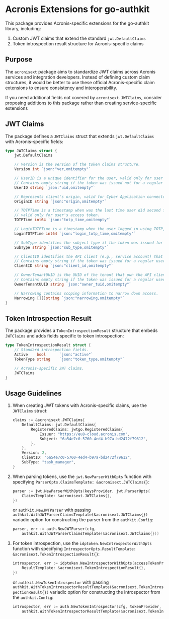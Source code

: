 # Acronis Extensions for go-authkit

This package provides Acronis-specific extensions for the go-authkit library, including:

1. Custom JWT claims that extend the standard `jwt.DefaultClaims`
2. Token introspection result structure for Acronis-specific claims

## Purpose

The `acronisext` package aims to standardize JWT claims across Acronis services and integration developers. Instead of defining custom claim structures, it would be better to use these official Acronis-specific claim extensions to ensure consistency and interoperability.

If you need additional fields not covered by `acronisext.JWTClaims`, consider proposing additions to this package rather than creating service-specific extensions

## JWT Claims

The package defines a `JWTClaims` struct that extends `jwt.DefaultClaims` with Acronis-specific fields:

```go
type JWTClaims struct {
    jwt.DefaultClaims

    // Version is the version of the token claims structure.
    Version int `json:"ver,omitempty"`

    // UserID is a unique identifier for the user, valid only for user's access token.
    // Contains empty string if the token was issued not for a regular user (e.g., for a service account).
    UserID string `json:"uid,omitempty"`

    // Represents client's origin, valid for Cyber Application connectors' clients.
    OriginID string `json:"origin,omitempty"`

    // TOTPTime is a timestamp when was the last time user did second factor authentication,
    // valid only for user's access token.
    TOTPTime int64 `json:"totp_time,omitempty"`

    // LoginTOTPTime is a timestamp when the user logged in using TOTP, valid only for user's access token.
    LoginTOTPTime int64 `json:"login_totp_time,omitempty"`

    // SubType identifies the subject type if the token was issued for a service account.
    SubType string `json:"sub_type,omitempty"`

    // ClientID identifies the API client (e.g., service account) that requested the token.
    // Contains empty string if the token was issued for a regular user.
    ClientID string `json:"client_id,omitempty"`

    // OwnerTenantUUID is the UUID of the tenant that own the API client that requested the token.
    // Contains empty string if the token was issued for a regular user.
    OwnerTenantUUID string `json:"owner_tuid,omitempty"`

    // Narrowing contains scoping information to narrow down access.
    Narrowing [][]string `json:"narrowing,omitempty"`
}
```

## Token Introspection Result

The package provides a `TokenIntrospectionResult` structure that embeds `JWTClaims` and adds fields specific to token introspection:

```go
type TokenIntrospectionResult struct {
    // Standard introspection fields.
    Active    bool      `json:"active"`
    TokenType string    `json:"token_type,omitempty"`

    // Acronis-specific JWT claims.
    JWTClaims
}
```

## Usage Guidelines

1. When creating JWT tokens with Acronis-specific claims, use the `JWTClaims` struct:
   ```go
   claims := &acronisext.JWTClaims{
       DefaultClaims: jwt.DefaultClaims{
           RegisteredClaims: jwtgo.RegisteredClaims{
               Issuer: "https://eu8-cloud.acronis.com",
               Subject: "6a54e7c0-5760-4ed4-b97a-bd2472f79612",
           },
       },
       Version: 2,
       ClientID: "6a54e7c0-5760-4ed4-b97a-bd2472f79612",
       SubType: "task_manager",
   }
   ```

2. When parsing tokens, use the `jwt.NewParserWithOpts` function with specifying `ParserOpts.ClaimsTemplate: &acronisext.JWTClaims{}`:
   ```go
   parser := jwt.NewParserWithOpts(keysProvider, jwt.ParserOpts{
       ClaimsTemplate: &acronisext.JWTClaims{},
   })
   ```
   or `authkit.NewJWTParser` with passing `authkit.WithJWTParserClaimsTemplate(&acronisext.JWTClaims{})` variadic option for constructing the parser from the `authkit.Config`:
   ```go
   parser, err := auth.NewJWTParser(cfg,
       authkit.WithJWTParserClaimsTemplate(&acronisext.JWTClaims{}))
   ```
   
3. For token introspection, use the `idptoken.NewIntrospectorWithOpts` function with specifying `IntrospectorOpts.ResultTemplate: &acronisext.TokenIntrospectionResult{}`:
   ```go
   introspector, err := idptoken.NewIntrospectorWithOpts(accessTokenProvider, idptoken.IntrospectorOpts{
       ResultTemplate: &acronisext.TokenIntrospectionResult{},
   })
   ```
    or `authkit.NewTokenIntrospector` with passing `authkit.WithTokenIntrospectorResultTemplate(&acronisext.TokenIntrospectionResult{})` variadic option for constructing the introspector from the `authkit.Config`:
    ```go
    introspector, err := auth.NewTokenIntrospector(cfg, tokenProvider, scopeFilter,
        authkit.WithTokenIntrospectorResultTemplate(&acronisext.TokenIntrospectionResult{}))
    ```
